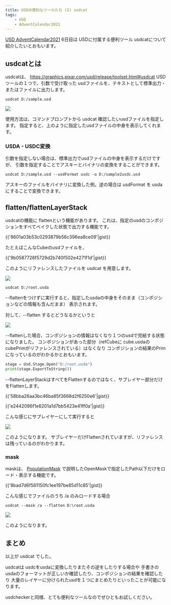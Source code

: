```yaml
---
title: USDの便利なツールたち (2) usdcat
tags:
    - USD
    - AdventCalendar2021
---
```


[USD AdventCalendar2021](https://qiita.com/advent-calendar/2021/usd) 6日目は USDに付属する便利ツール usdcatについて
紹介したいとおもいます。

## usdcatとは

usdcatは、
https://graphics.pixar.com/usd/release/toolset.html#usdcat
USDツールの１つで、引数で受け取った usdファイルを、テキストとして標準出力・またはファイルに出力します。

```
usdcat D:/sample.usd
```

![](https://gyazo.com/40fb6fb0b1aec7a89d60dceee2d3bc56.png)

使用方法は、コマンドプロンプトから usdcat 確認したいusdファイルを指定します。
指定すると、上のように指定したusdファイルの中身を表示してくれます。

### USDA - USDC変換

引数を指定しない場合は、標準出力でusdファイルの中身を表示するだけですが、
引数を指定することでアスキーとバイナリの変換をすることができます。
```
usdcat D:/sample.usd --usdFormat usdc -o D:/sample2usdc.usd
```
アスキーのファイルをバイナリに変換した例。逆の場合は usdFormat を usda にすることで変換できます。

## flatten/flattenLayerStack

usdcatの機能に flattenという機能があります。
これは、指定のusdのコンポジションをすべてベイクした状態で出力する機能です。

{{'8601a03b53c0293879b56c396ea8ce09'|gist}}

たとえばこんなCubeのusdファイルを、

{{'9b0587728f5729d2b740f502e4271f1d'|gist}}

このようにリファレンスしたファイルを usdcat を用意します。

![](https://gyazo.com/2f51800dadeffaeb17da29eb21ccc97f.png)

```
usdcat D:/root.usda
```

--flattenをつけずに実行すると、指定したusdaの中身をそのまま（コンポジションなどの情報も含んだまま）
表示されます。

対して、--flatten するとどうなるかというと

![](https://gyazo.com/2c8e77ad215eee73215dacfcfc72783c.png)

--flattenした場合、コンポジションの情報はなくなり１つのusdで完結する状態になりました。
コンポジションがあった部分（refCubeに cube.usdaの cubePrimがリファレンスされている）はなくなり
コンポジションの結果のPrimになっているのがわかるかとおもいます。

```python
stage = Usd.Stage.Open("D:/root.usda")
print(stage.ExportToString())
```

--flattenLayerStackはすべてをFlattenするのではなく、サブレイヤー部分だけをFlattenします。

{{'58bba26aa3bc46ba85f3668d2f6250e6'|gist}}

{{'e2442096f1e6201a1d7bb5423e41ff0a'|gist}}

こんな感じにサブレイヤーにして実行すると

![](https://gyazo.com/57a176cc72c22841559fd01306b8f08c.png)

このようになります。
サブレイヤーだけFlattenされていますが、リファレンスは残っているのがわかります。

### mask

maskは、 [PopulationMask](https://fereria.github.io/reincarnation_tech/11_Pipeline/01_USD/19_population_mask/) で説明したOpenMaskで指定したPath以下だけをロード・表示する機能です。

{{'8bad7d6f561150fc1ee197be85d11c85'|gist}}

こんな感じでファイルのうち /a のみロードする場合

```
usdcat --mask /a --flatten D:\root.usda
```

![](https://gyazo.com/d324e3a1a9b4a1e2654e5fb8627b4034.png)

このようになります。

## まとめ

以上が usdcat でした。

usdcatは usdcをusdaに変換したりまたその逆をしたりする場合や
手書きのusdaのフォーマットが正しいか確認したり、コンポジションの結果を確認したり
大量のレイヤーに分けられたusdを１つにまとめたりといったことが可能になります。

usdcheckerと同様、とても便利なツールなのでぜひともお試しください。
